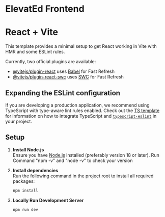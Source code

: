 <h1>ElevatEd Frontend</h1>

# React + Vite

This template provides a minimal setup to get React working in Vite with HMR and some ESLint rules.

Currently, two official plugins are available:

- [@vitejs/plugin-react](https://github.com/vitejs/vite-plugin-react/blob/main/packages/plugin-react) uses [Babel](https://babeljs.io/) for Fast Refresh
- [@vitejs/plugin-react-swc](https://github.com/vitejs/vite-plugin-react/blob/main/packages/plugin-react-swc) uses [SWC](https://swc.rs/) for Fast Refresh

## Expanding the ESLint configuration

If you are developing a production application, we recommend using TypeScript with type-aware lint rules enabled. Check out the [TS template](https://github.com/vitejs/vite/tree/main/packages/create-vite/template-react-ts) for information on how to integrate TypeScript and [`typescript-eslint`](https://typescript-eslint.io) in your project.

## Setup

1. **Install Node.js**  
   Ensure you have [Node.js](https://nodejs.org/) installed (preferably version 18 or later).
   Run Command "npm -v" and "node -v" to check your version

2. **Install dependencies**  
   Run the following command in the project root to install all required packages:
   ```bash
   npm install
   ```
3. **Locally Run Development Server**
   ```bash
   npm run dev
   ```
